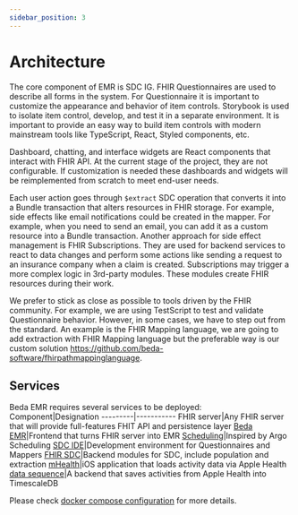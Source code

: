 ```yaml
---
sidebar_position: 3
---
```


# Architecture

The core component of EMR is SDC IG. FHIR Questionnaires are used to describe all forms in the system. For Questionnaire it is important to customize the appearance and behavior of item controls. Storybook is used to isolate item control, develop, and test it in a separate environment. It is important to provide an easy way to build item controls with modern mainstream tools like TypeScript, React, Styled components, etc.

Dashboard, chatting, and interface widgets are React components that interact with FHIR API. At the current stage of the project, they are not configurable. 
If customization is needed these dashboards and widgets will be reimplemented from scratch to meet end-user needs.

Each user action goes through `$extract` SDC operation that converts it into a Bundle transaction that alters resources in FHIR storage. For example, side effects like email notifications could be created in the mapper. For example, when you need to send an email, you can add it as a custom resource into a Bundle transaction. Another approach for side effect management is FHIR Subscriptions. They are used for backend services to react to data changes and perform some actions like sending a request to an insurance company when a claim is created.
Subscriptions may trigger a more complex logic in 3rd-party modules. These modules create FHIR resources during their work.

We prefer to stick as close as possible to tools driven by the FHIR community. For example, we are using TestScript to test and validate Questionnaire behavior. 
However, in some cases, we have to step out from the standard. An example is the FHIR Mapping language, we are going to add extraction with FHIR Mapping language but the preferable way is our custom solution https://github.com/beda-software/fhirpathmappinglanguage.

## Services
Beda EMR requires several services to be deployed:
Component|Designation
---------|-----------
FHIR server|Any FHIR server that will provide full-features FHIT API and persistence layer
[Beda EMR](https://github.com/beda-software/fhir-emr)|Frontend that turns FHIR server into EMR
[Scheduling](https://github.com/beda-software/aidbox-scheduling-node-app)|Inspired by Argo Scheduling
[SDC IDE](https://github.com/beda-software/sdc-ide)|Development environment for Questionnaires and Mappers
[FHIR SDC](https://github.com/beda-software/fhir-sdc)|Backend modules for SDC, include population and extraction
[mHealth](https://github.com/beda-software/fhir-mhealth)|iOS application that loads activity data via Apple Health
[data sequence](https://github.com/beda-software/fhir-datasequence)|A backend that saves activities from Apple Health into TimescaleDB

Please check [docker compose configuration](https://github.com/beda-software/fhir-emr/blob/master/compose.yaml) for more details.
